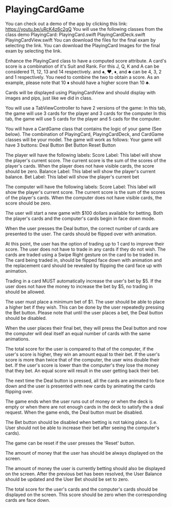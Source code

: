 # PlayingCardGame
You can check out a demo of the app by clicking this link: https://youtu.be/uRcK4z6c2gQ
You will use the following classes from the class demo PlayingCard:
PlayingCard.swift
PlayingCardDeck.swift
PlayingCardView.swift
You can download the files for the final exam by selecting the link. You can download the PlayingCard Images for the final exam by selecting the link.

Enhance the PlayingCard class to have a computed score attribute. A card's score is a combination of it's Suit and Rank. For this J, Q, K and A can be considered 11, 12, 13 and 14 respectively. and ♠, ♥, ♦, and ♣ can be 4, 3, 2 and 1 respectively. You need to combine the two to obtain a score. As an example, please note that 10 ♦ should have a higher score than 10 ♣.

Cards will be displayed using PlayingCardView and should display with images and pips, just like we did in class.

You will use a TabViewController to have 2 versions of the game:
In this tab, the game will use 3 cards for the player and 3 cards for the computer
In this tab, the game will use 5 cards for the player and 5 cads for the computer.

You will have a CardGame class that contains the logic of your game (See below). The combination of PlayingCard, PlayingCardDeck, and CardGame classes will be your model. The game will work as follows:
Your game will have 3 buttons:
Deal Button
Bet Button
Reset Button

The player will have the following labels:
Score Label: This label will show the player's current score. The current score is the sum of the scores of the player's cards. When the player does not have visible cards, the score should be zero.
Balance Label: This label will show the player's current balance.
Bet Label: This label will show the player's current bet

The computer will have the following labels:
Score Label: This label will show the player's current score. The current score is the sum of the scores of the player's cards. When the computer does not have visible cards, the score should be zero.

The user will start a new game with $100 dollars available for betting. Both the player's cards and the computer's cards begin in face down mode.

When the user presses the Deal button, the correct number of cards are presented to the user. The cards should be flipped over with animation.

At this point, the user has the option of trading up to 1 card to improve their score. The user does not have to trade in any cards if they do not wish. The cards are traded using a Swipe Right gesture on the card to be traded in. The card being traded in, should be flipped face down with animation and the replacement card should be revealed by flipping the card face up with animation.

Trading in a card MUST automatically increase the user's bet by $5. If the user does not have the money to increase the bet by $5, no trading in should be allowed.

The user must place a minimum bet of $1. The user should be able to place a higher bet if they wish. This can be done by the user repeatedly pressing the Bet button. Please note that until the user places a bet, the Deal button should be disabled.

When the user places their final bet, they will press the Deal button and now the computer will deal itself an equal number of cards with the same animations.

The total score for the user is compared to that of the computer, if the user's score is higher, they win an amount equal to their bet. If the user's score is more than twice that of the computer, the user wins double their bet. If the user's score is lower than the computer's they lose the money that they bet. An equal score will result in the user getting back their bet.

The next time the Deal button is pressed, all the cards are animated to face down and the user is presented with new cards by animating the cards flipping over.

The game ends when the user runs out of money or when the deck is empty or when there are not enough cards in the deck to satisfy the a deal request. When the game ends, the Deal button must be disabled.

The Bet button should be disabled when betting is not taking place. (i.e. User should not be able to increase their bet after seeing the computer's cards).

The game can be reset if the user presses the 'Reset' button.

The amount of money that the user has should be always displayed on the screen.

The amount of money the user is currently betting should also be displayed on the screen. After the previous bet has been resolved, the User Balance should be updated and the User Bet should be set to zero.

The total score for the user's cards and the computer's cards should be displayed on the screen. This score should be zero when the corresponding cards are face down.
